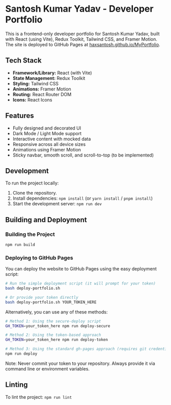 # Santosh Kumar Yadav - Developer Portfolio

This is a frontend-only developer portfolio for Santosh Kumar Yadav, built with React (using Vite), Redux Toolkit, Tailwind CSS, and Framer Motion. The site is deployed to GitHub Pages at [haxsantosh.github.io/MyPortfolio](https://haxsantosh.github.io/MyPortfolio/).

## Tech Stack
- **Framework/Library:** React (with Vite)
- **State Management:** Redux Toolkit
- **Styling:** Tailwind CSS
- **Animations:** Framer Motion
- **Routing:** React Router DOM
- **Icons:** React Icons

## Features
- Fully designed and decorated UI
- Dark Mode / Light Mode support
- Interactive content with mocked data
- Responsive across all device sizes
- Animations using Framer Motion
- Sticky navbar, smooth scroll, and scroll-to-top (to be implemented)

## Development

To run the project locally:
1. Clone the repository.
2. Install dependencies: `npm install` (or `yarn install` / `pnpm install`)
3. Start the development server: `npm run dev`

## Building and Deployment

### Building the Project
```bash
npm run build
```

### Deploying to GitHub Pages
You can deploy the website to GitHub Pages using the easy deployment script:

```bash
# Run the simple deployment script (it will prompt for your token)
bash deploy-portfolio.sh

# Or provide your token directly
bash deploy-portfolio.sh YOUR_TOKEN_HERE
```

Alternatively, you can use any of these methods:

```bash
# Method 1: Using the secure-deploy script
GH_TOKEN=your_token_here npm run deploy-secure

# Method 2: Using the token-based approach
GH_TOKEN=your_token_here npm run deploy-token

# Method 3: Using the standard gh-pages approach (requires git credentials)
npm run deploy
```

Note: Never commit your token to your repository. Always provide it via command line or environment variables.

## Linting
To lint the project: `npm run lint`
